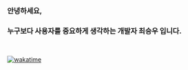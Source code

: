 <!-- <div style="width: 100%;"> -->
<!--   <a href="https://github.com/wjknnn/wjknnn/blame/main/test.svg"> -->
<!--     <img src="test.svg" style="width: 100%;" alt="test svg"> -->
<!--   </a> -->
<!-- </div> -->

### 안녕하세요,
### 누구보다 사용자를 중요하게 생각하는 개발자 **최승우** 입니다.
<br/>

[![wakatime](https://wakatime.com/badge/user/816e4f09-14e6-4802-ab69-79a87dc6bdf0.svg)](https://wakatime.com/@816e4f09-14e6-4802-ab69-79a87dc6bdf0)
